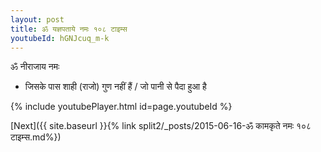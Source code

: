 ```yaml
---
layout: post
title: ॐ यज्ञपताये नमः १०८ टाइम्स
youtubeId: hGNJcuq_m-k
---
```

 
 
 ॐ नीराजाय नमः  
 
 -  जिसके पास शाही (राजो) गुण नहीं हैं / जो पानी से पैदा हुआ है 
 
  
 
  
 
 
 
 
 
 


{% include youtubePlayer.html id=page.youtubeId %}
 
[Next]({{ site.baseurl }}{% link  split2/_posts/2015-06-16-ॐ कामकृते नमः १०८ टाइम्स.md%})
 
